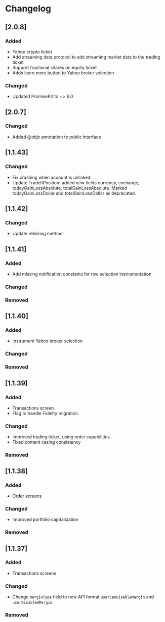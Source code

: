 # Changelog
## [2.0.8]
### Added
- Yahoo crypto ticket
- Add streaming data protocol to add streaming market data to the trading ticket
- Support fractional shares on equity ticket
- Adds learn more button to Yahoo broker selection

### Changed
- Updated PromiseKit to ~> 6.0

## [2.0.7]
### Changed
- Added @objc annotation to public interface

## [1.1.43]
### Changed
- Fix crashing when account is unlinked
- Update TradeItPosition: added new fields currency, exchange, todayGainLossAbsolute, totalGainLossAbsolute. Marked todayGainLossDollar and totalGainLossDollar as deprecated.

## [1.1.42]
### Changed
- Update relinking method

## [1.1.41]
### Added
- Add missing notification constants for row selection instrumentation

### Changed

### Removed

## [1.1.40]
### Added
- Instrument Yahoo broker selection

### Changed

### Removed

## [1.1.39]
### Added
- Transactions screen
- Flag to handle Fidelity migration

### Changed
- Improved trading ticket, using order capabilities
- Fixed content casing consistency

### Removed

## [1.1.38]
### Added
- Order screens

### Changed
- Improved portfolio capitalization

### Removed

## [1.1.37]
### Added
- Transactions screens

### Changed
- Change `marginType` field to new API format `userCanDisableMargin` and `userDisabledMargin` 

### Removed
